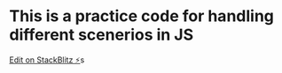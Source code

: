 # This is a practice code for handling different scenerios in JS

[Edit on StackBlitz ⚡️](https://stackblitz.com/edit/js-r8jgdv)s
